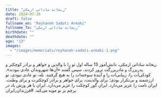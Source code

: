 ```yaml
---
title: "ریحانه ساداتی ارمکی"
date: 2024-07-26
draft: false
fullname_en: "Reyhaneh Sadati Armaki"
fullname_fa: "ریحانه ساداتی ارمکی"
birthdate: ""
deathdate: ""
age: "13"
images:
  - "/images/memorials/reyhaneh-sadati-armaki-1.png"
---
```


ریحانه ساداتی ارمکی،
دانش‌آموز 13 ساله
 اول تو را با والدین و خواهر و برادر کوچکتر و پدربزرگ و مادربزرگت ترور کردند، سپس گفتند «آن‌ها شهروندان عادی نبودند». کودکی‌ات را، زیبایی‌ات را و آیندۀ سوخته‌ات را به هیچ گرفتند. بله، تو عادی نبودی، تو ارزشمند و بی‌تکرار بودی؛ برای والدینت، برای خواهر و برادر کوچکترت و برای وطنت. ایران نامت را عزیز می‌دارد. ایران گور کوچکت را عزیز می‌دارد. ایران با هر وزش باد در پرچم بر تو مویه می‌کند.
#فرزندان_ایران